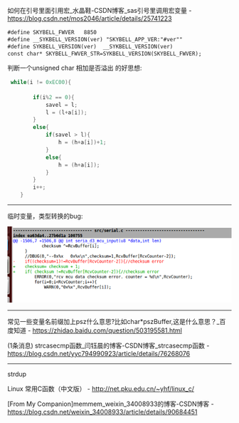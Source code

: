 如何在引号里面引用宏_水晶鞋-CSDN博客_sas引号里调用宏变量 - https://blog.csdn.net/mos2046/article/details/25741223

```
#define SKYBELL_FWVER	8850
#define __SYKBELL_VERSION(ver) "SKYBELL_APP_VER:"#ver""
#define SYKBELL_VERSION(ver)  __SYKBELL_VERSION(ver)
const char* SKYBELL_FWVER_STR=SYKBELL_VERSION(SKYBELL_FWVER);
```



判断一个unsigned char 相加是否溢出 的好思想:

```C
 while(i != 0xEC00){
    
        if(i%2 == 0){
            savel = l;    
            l = (l+a[i]);
        }
        else{
            if(savel > l){
                h = (h+a[i])+1;
            }
            else{
                h = (h+a[i]);
            }
        }
        i++;
    }
```

---

临时变量，类型转换的bug:

![1609761529577](./md_att/9B2A30A4-F01C-4223-850C-7A01DDCC621B.png)

---

常见一些变量名前缀加上psz什么意思?比如char*pszBuffer,这是什么意思？_百度知道 - https://zhidao.baidu.com/question/503195581.html



(1条消息) strcasecmp函数_闫钰晨的博客-CSDN博客_strcasecmp函数 - https://blog.csdn.net/yyc794990923/article/details/76268076

---

strdup



Linux 常用C函数（中文版） - http://net.pku.edu.cn/~yhf/linux_c/



[From My Companion]memmem_weixin_34008933的博客-CSDN博客 - https://blog.csdn.net/weixin_34008933/article/details/90684451